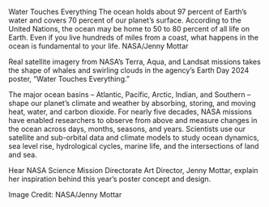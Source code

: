 Water Touches Everything 
 The ocean holds about 97 percent of Earth’s water and covers 70 percent of our planet’s surface. According to the United Nations, the ocean may be home to 50 to 80 percent of all life on Earth. Even if you live hundreds of miles from a coast, what happens in the ocean is fundamental to your life. NASA/Jenny Mottar

Real satellite imagery from NASA’s Terra, Aqua, and Landsat missions takes the shape of whales and swirling clouds in the agency’s Earth Day 2024 poster, “Water Touches Everything.”

The major ocean basins – Atlantic, Pacific, Arctic, Indian, and Southern – shape our planet’s climate and weather by absorbing, storing, and moving heat, water, and carbon dioxide. For nearly five decades, NASA missions have enabled researchers to observe from above and measure changes in the ocean across days, months, seasons, and years. Scientists use our satellite and sub-orbital data and climate models to study ocean dynamics, sea level rise, hydrological cycles, marine life, and the intersections of land and sea.

Hear NASA Science Mission Directorate Art Director, Jenny Mottar, explain her inspiration behind this year’s poster concept and design.

Image Credit: NASA/Jenny Mottar